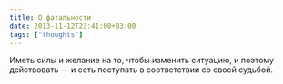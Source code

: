 ```yaml
---
title: О фатальности
date: 2013-11-12T23:41:00+03:00
tags: ["thoughts"]
---
```


Иметь силы и желание на то, чтобы изменить ситуацию, и поэтому действовать — и есть поступать в соответствии со своей судьбой.
